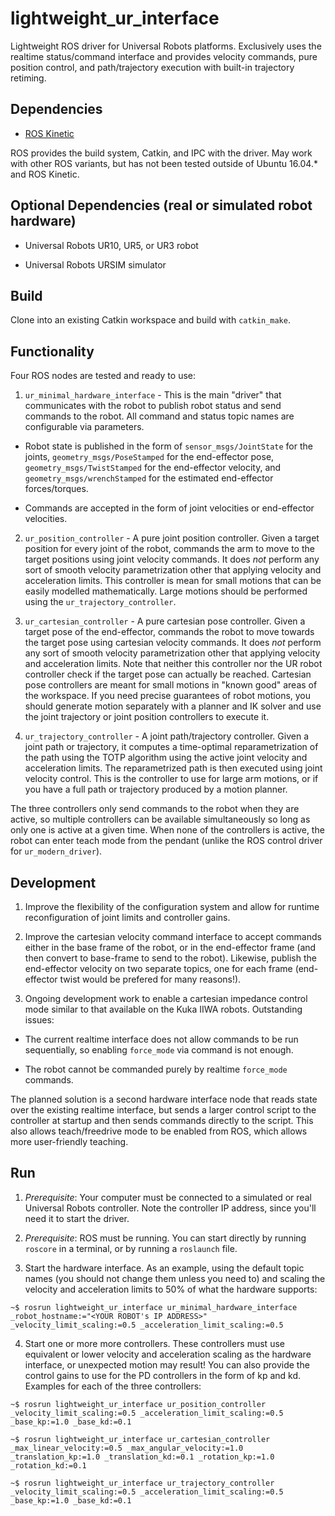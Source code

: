 # lightweight_ur_interface
Lightweight ROS driver for Universal Robots platforms. Exclusively uses the realtime status/command interface and provides velocity commands, pure position control, and path/trajectory execution with built-in trajectory retiming.

## Dependencies

- [ROS Kinetic](http://ros.org)

ROS provides the build system, Catkin, and IPC with the driver. May work with other ROS variants, but has not been tested outside of Ubuntu 16.04.* and ROS Kinetic.

## Optional Dependencies (real or simulated robot hardware)

- Universal Robots UR10, UR5, or UR3 robot

- Universal Robots URSIM simulator

## Build

Clone into an existing Catkin workspace and build with `catkin_make`.

## Functionality

Four ROS nodes are tested and ready to use:

1. `ur_minimal_hardware_interface` - This is the main "driver" that communicates with the robot to publish robot status and send commands to the robot. All command and status topic names are configurable via parameters.

- Robot state is published in the form of `sensor_msgs/JointState` for the joints, `geometry_msgs/PoseStamped` for the end-effector pose, `geometry_msgs/TwistStamped` for the end-effector velocity, and `geometry_msgs/wrenchStamped` for the estimated end-effector forces/torques.

- Commands are accepted in the form of joint velocities or end-effector velocities.

2. `ur_position_controller` - A pure joint position controller. Given a target position for every joint of the robot, commands the arm to move to the target positions using joint velocity commands. It does *not* perform any sort of smooth velocity parametrization other that applying velocity and acceleration limits. This controller is mean for small motions that can be easily modelled mathematically. Large motions should be performed using the `ur_trajectory_controller`.

3. `ur_cartesian_controller` - A pure cartesian pose controller. Given a target pose of the end-effector, commands the robot to move towards the target pose using cartesian velocity commands. It does *not* perform any sort of smooth velocity parametrization other that applying velocity and acceleration limits. Note that neither this controller nor the UR robot controller check if the target pose can actually be reached. Cartesian pose controllers are meant for small motions in "known good" areas of the workspace. If you need precise guarantees of robot motions, you should generate motion separately with a planner and IK solver and use the joint trajectory or joint position controllers to execute it.

4. `ur_trajectory_controller` - A joint path/trajectory controller. Given a joint path or trajectory, it computes a time-optimal reparametrization of the path using the TOTP algorithm using the active joint velocity and acceleration limits. The reparametrized path is then executed using joint velocity control. This is the controller to use for large arm motions, or if you have a full path or trajectory produced by a motion planner.

The three controllers only send commands to the robot when they are active, so multiple controllers can be available simultaneously so long as only one is active at a given time. When none of the controllers is active, the robot can enter teach mode from the pendant (unlike the ROS control driver for `ur_modern_driver`).

## Development

1. Improve the flexibility of the configuration system and allow for runtime reconfiguration of joint limits and controller gains.

2. Improve the cartesian velocity command interface to accept commands either in the base frame of the robot, or in the end-effector frame (and then convert to base-frame to send to the robot). Likewise, publish the end-effector velocity on two separate topics, one for each frame (end-effector twist would be prefered for many reasons!).

3. Ongoing development work to enable a cartesian impedance control mode similar to that available on the Kuka IIWA robots. Outstanding issues:

- The current realtime interface does not allow commands to be run sequentially, so enabling `force_mode` via command is not enough.

- The robot cannot be commanded purely by realtime `force_mode` commands.

The planned solution is a second hardware interface node that reads state over the existing realtime interface, but sends a larger control script to the controller at startup and then sends commands directly to the script. This also allows teach/freedrive mode to be enabled from ROS, which allows more user-friendly teaching.

## Run

1. *Prerequisite*: Your computer must be connected to a simulated or real Universal Robots controller. Note the controller IP address, since you'll need it to start the driver.

2. *Prerequisite*: ROS must be running. You can start directly by running `roscore` in a terminal, or by running a `roslaunch` file.

3. Start the hardware interface. As an example, using the default topic names (you should not change them unless you need to) and scaling the velocity and acceleration limits to 50% of what the hardware supports:

```
~$ rosrun lightweight_ur_interface ur_minimal_hardware_interface _robot_hostname:="<YOUR ROBOT's IP ADDRESS>" _velocity_limit_scaling:=0.5 _acceleration_limit_scaling:=0.5
```

4. Start one or more more controllers. These controllers must use equivalent or lower velocity and acceleration scaling as the hardware interface, or unexpected motion may result! You can also provide the control gains to use for the PD controllers in the form of kp and kd. Examples for each of the three controllers:

```
~$ rosrun lightweight_ur_interface ur_position_controller _velocity_limit_scaling:=0.5 _acceleration_limit_scaling:=0.5 _base_kp:=1.0 _base_kd:=0.1

```
```
~$ rosrun lightweight_ur_interface ur_cartesian_controller _max_linear_velocity:=0.5 _max_angular_velocity:=1.0 _translation_kp:=1.0 _translation_kd:=0.1 _rotation_kp:=1.0 _rotation_kd:=0.1
```
```
~$ rosrun lightweight_ur_interface ur_trajectory_controller _velocity_limit_scaling:=0.5 _acceleration_limit_scaling:=0.5 _base_kp:=1.0 _base_kd:=0.1
```

